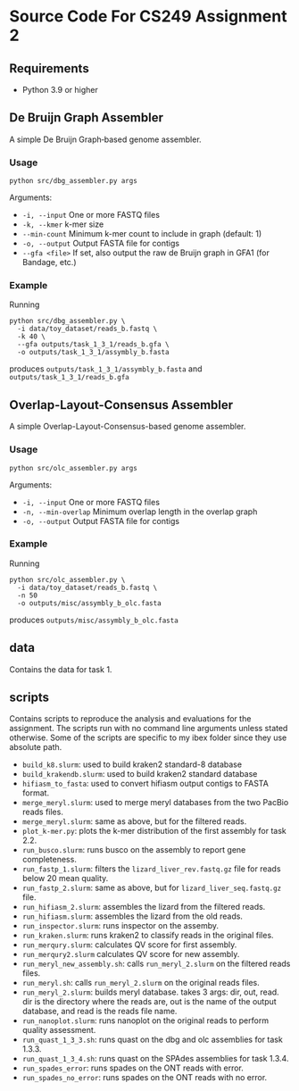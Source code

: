 # Source Code For CS249 Assignment 2

## Requirements

- Python 3.9 or higher

## De Bruijn Graph Assembler

A simple De Bruijn Graph‐based genome assembler.

### Usage

`python src/dbg_assembler.py args`

Arguments:
  - `-i, --input`  One or more FASTQ files
  - `-k, --kmer`   k-mer size 
  - `--min-count`  Minimum k-mer count to include in graph (default: 1)
  - `-o, --output` Output FASTA file for contigs
  - `--gfa <file>`     If set, also output the raw de Bruijn graph in GFA1
                   (for Bandage, etc.)

### Example

Running

```
python src/dbg_assembler.py \
  -i data/toy_dataset/reads_b.fastq \
  -k 40 \
  --gfa outputs/task_1_3_1/reads_b.gfa \
  -o outputs/task_1_3_1/assymbly_b.fasta
```

produces `outputs/task_1_3_1/assymbly_b.fasta` and `outputs/task_1_3_1/reads_b.gfa`

## Overlap-Layout-Consensus Assembler

A simple Overlap-Layout-Consensus-based genome assembler.

### Usage

`python src/olc_assembler.py args`

Arguments:
  - `-i, --input`        One or more FASTQ files
  - `-n, --min-overlap`  Minimum overlap length in the overlap graph
  - `-o, --output`       Output FASTA file for contigs

### Example

Running

```
python src/olc_assembler.py \
  -i data/toy_dataset/reads_b.fastq \
  -n 50
  -o outputs/misc/assymbly_b_olc.fasta
```

produces `outputs/misc/assymbly_b_olc.fasta`

## data

Contains the data for task 1.

## scripts

Contains scripts to reproduce the analysis and evaluations for the assignment. The scripts run with no command line arguments unless stated otherwise. 
Some of the scripts are specific to my ibex folder since they use absolute path.

- `build_k8.slurm`: used to build kraken2 standard-8 database 
- `build_krakendb.slurm`: used to build kraken2 standard database
- `hifiasm_to_fasta`: used to convert hifiasm output contigs to FASTA format.
- `merge_meryl.slurm`: used to merge meryl databases from the two PacBio reads files.
- `merge_meryl.slurm`: same as above, but for the filtered reads.
- `plot_k-mer.py`: plots the k-mer distribution of the first assembly for task 2.2.
- `run_busco.slurm`: runs busco on the assembly to report gene completeness.
- `run_fastp_1.slurm`: filters the `lizard_liver_rev.fastq.gz` file for reads below 20 mean quality.
- `run_fastp_2.slurm`: same as above, but for `lizard_liver_seq.fastq.gz` file.
- `run_hifiasm_2.slurm`: assembles the lizard from the filtered reads.
- `run_hifiasm.slurm`: assembles the lizard from the old reads.
- `run_inspector.slurm`: runs inspector on the assemby.
- `run_kraken.slurm`: runs kraken2 to classify reads in the original files.
- `run_merqury.slurm`: calculates QV score for first assembly.
- `run_merqury2.slurm` calculates QV score for new assembly.
- `run_meryl_new_assembly.sh`: calls `run_meryl_2.slurm` on the filtered reads files.
- `run_meryl.sh`: calls `run_meryl_2.slurm` on the original reads files.
- `run_meryl_2.slurm`: builds meryl database. takes 3 args: dir, out, read. dir is the directory where the reads are, out is the name of the output database, and read is the reads file name.
- `run_nanoplot.slurm`: runs nanoplot on the original reads to perform quality assessment.
- `run_quast_1_3_3.sh`: runs quast on the dbg and olc assemblies for task 1.3.3.
- `run_quast_1_3_4.sh`: runs quast on the SPAdes assemblies for task 1.3.4.
- `run_spades_error`: runs spades on the ONT reads with error.
- `run_spades_no_error`: runs spades on the ONT reads with no error.



